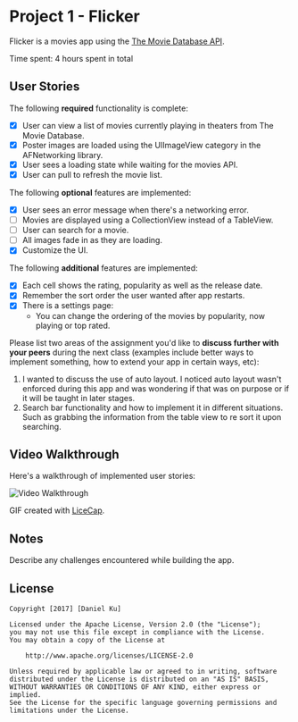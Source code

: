 # Project 1 - Flicker

Flicker is a movies app using the [The Movie Database API](http://docs.themoviedb.apiary.io/#).

Time spent: 4 hours spent in total

## User Stories

The following **required** functionality is complete:

- [X] User can view a list of movies currently playing in theaters from The Movie Database.
- [X] Poster images are loaded using the UIImageView category in the AFNetworking library.
- [X] User sees a loading state while waiting for the movies API.
- [X] User can pull to refresh the movie list.

The following **optional** features are implemented:

- [X] User sees an error message when there's a networking error.
- [ ] Movies are displayed using a CollectionView instead of a TableView.
- [ ] User can search for a movie.
- [ ] All images fade in as they are loading.
- [X] Customize the UI.

The following **additional** features are implemented:

- [X] Each cell shows the rating, popularity as well as the release date.
- [X] Remember the sort order the user wanted after app restarts.
- [X] There is a settings page:
	- You can change the ordering of the movies by popularity, now playing or top rated.

Please list two areas of the assignment you'd like to **discuss further with your peers** during the next class (examples include better ways to implement something, how to extend your app in certain ways, etc):

1. I wanted to discuss the use of auto layout. I noticed auto layout wasn't enforced during this app and was wondering if that was on purpose or if it will be taught in later stages.
2. Search bar functionality and how to implement it in different situations. Such as grabbing the information from the table view to re sort it upon searching.

## Video Walkthrough 

Here's a walkthrough of implemented user stories:

<img src='http://i.imgur.com/pEknqOU.gifv' title='Walkthrough of Flicker' width='' alt='Video Walkthrough' />

GIF created with [LiceCap](http://www.cockos.com/licecap/).

## Notes

Describe any challenges encountered while building the app.

## License

    Copyright [2017] [Daniel Ku]

    Licensed under the Apache License, Version 2.0 (the "License");
    you may not use this file except in compliance with the License.
    You may obtain a copy of the License at

        http://www.apache.org/licenses/LICENSE-2.0

    Unless required by applicable law or agreed to in writing, software
    distributed under the License is distributed on an "AS IS" BASIS,
    WITHOUT WARRANTIES OR CONDITIONS OF ANY KIND, either express or implied.
    See the License for the specific language governing permissions and
    limitations under the License.